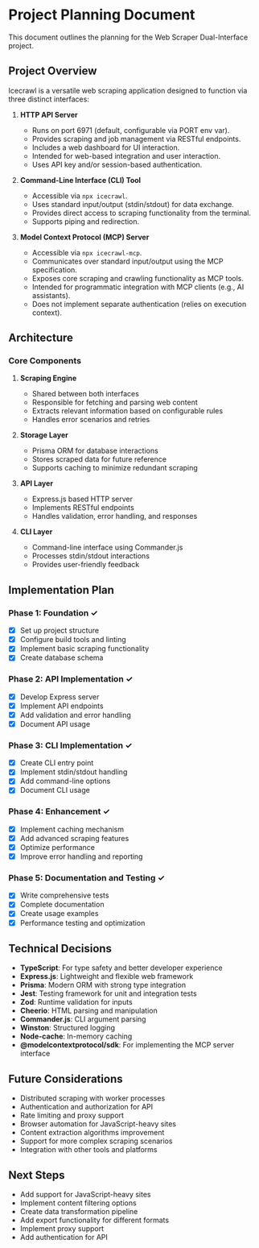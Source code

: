 # Project Planning Document

This document outlines the planning for the Web Scraper Dual-Interface project.

## Project Overview

Icecrawl is a versatile web scraping application designed to function via three distinct interfaces:

1.  **HTTP API Server**
    -   Runs on port 6971 (default, configurable via PORT env var).
    -   Provides scraping and job management via RESTful endpoints.
    -   Includes a web dashboard for UI interaction.
    -   Intended for web-based integration and user interaction.
    -   Uses API key and/or session-based authentication.

2.  **Command-Line Interface (CLI) Tool**
    -   Accessible via `npx icecrawl`.
    -   Uses standard input/output (stdin/stdout) for data exchange.
    -   Provides direct access to scraping functionality from the terminal.
    -   Supports piping and redirection.

3.  **Model Context Protocol (MCP) Server**
    -   Accessible via `npx icecrawl-mcp`.
    -   Communicates over standard input/output using the MCP specification.
    -   Exposes core scraping and crawling functionality as MCP tools.
    -   Intended for programmatic integration with MCP clients (e.g., AI assistants).
    -   Does not implement separate authentication (relies on execution context).

## Architecture

### Core Components

1. **Scraping Engine**
   - Shared between both interfaces
   - Responsible for fetching and parsing web content
   - Extracts relevant information based on configurable rules
   - Handles error scenarios and retries

2. **Storage Layer**
   - Prisma ORM for database interactions
   - Stores scraped data for future reference
   - Supports caching to minimize redundant scraping

3. **API Layer**
   - Express.js based HTTP server
   - Implements RESTful endpoints
   - Handles validation, error handling, and responses

4. **CLI Layer**
   - Command-line interface using Commander.js
   - Processes stdin/stdout interactions
   - Provides user-friendly feedback

## Implementation Plan

### Phase 1: Foundation ✓
- [x] Set up project structure
- [x] Configure build tools and linting
- [x] Implement basic scraping functionality
- [x] Create database schema

### Phase 2: API Implementation ✓
- [x] Develop Express server
- [x] Implement API endpoints
- [x] Add validation and error handling
- [x] Document API usage

### Phase 3: CLI Implementation ✓
- [x] Create CLI entry point
- [x] Implement stdin/stdout handling
- [x] Add command-line options
- [x] Document CLI usage

### Phase 4: Enhancement ✓
- [x] Implement caching mechanism
- [x] Add advanced scraping features
- [x] Optimize performance
- [x] Improve error handling and reporting

### Phase 5: Documentation and Testing ✓
- [x] Write comprehensive tests
- [x] Complete documentation
- [x] Create usage examples
- [x] Performance testing and optimization

## Technical Decisions

- **TypeScript**: For type safety and better developer experience
- **Express.js**: Lightweight and flexible web framework
- **Prisma**: Modern ORM with strong type integration
- **Jest**: Testing framework for unit and integration tests
- **Zod**: Runtime validation for inputs
- **Cheerio**: HTML parsing and manipulation
- **Commander.js**: CLI argument parsing
- **Winston**: Structured logging
- **Node-cache**: In-memory caching
- **@modelcontextprotocol/sdk**: For implementing the MCP server interface

## Future Considerations

- Distributed scraping with worker processes
- Authentication and authorization for API
- Rate limiting and proxy support
- Browser automation for JavaScript-heavy sites
- Content extraction algorithms improvement
- Support for more complex scraping scenarios
- Integration with other tools and platforms

## Next Steps

- Add support for JavaScript-heavy sites
- Implement content filtering options
- Create data transformation pipeline
- Add export functionality for different formats
- Implement proxy support
- Add authentication for API

